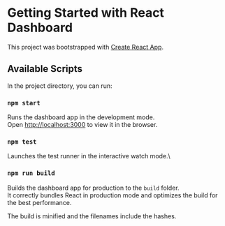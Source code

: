 # Getting Started with React Dashboard

This project was bootstrapped with [Create React App](https://github.com/facebook/create-react-app).

## Available Scripts

In the project directory, you can run:

### `npm start`

Runs the dashboard app in the development mode.\
Open [http://localhost:3000](http://localhost:3000) to view it in the browser.

### `npm test`

Launches the test runner in the interactive watch mode.\

### `npm run build`

Builds the dashboard app for production to the `build` folder.\
It correctly bundles React in production mode and optimizes the build for the best performance.

The build is minified and the filenames include the hashes.
